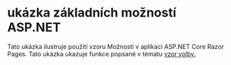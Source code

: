 # <a name="aspnet-core-options-sample"></a>ukázka základních možností ASP.NET

Tato ukázka ilustruje použití vzoru Možnosti v aplikaci ASP.NET Core Razor Pages. Tato ukázka ukazuje funkce popsané v tématu [vzor volby.](https://docs.microsoft.com/aspnet/core/fundamentals/configuration/options)
